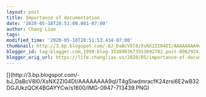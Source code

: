 ```yaml
---
layout: post
title: Importance of documentation
date: '2020-05-18T20:51:00.001-07:00'
author: Chang Liao
tags:
modified_time: '2020-05-18T20:51:53.434-07:00'
thumbnail: http://3.bp.blogspot.com/-bJ_DaBcV8l0/XsNX2ZI04DI/AAAAAAAA9qI/T4gSiwdmracfK24zrsi6E2wB32DGJUkzQCK4BGAYYCw/s72-c/IMG-0947-713439.PNG
blogger_id: tag:blogger.com,1999:blog-3538903673553692702.post-8982924356622580432
blogger_orig_url: https://life.changliao.us/2020/05/importance-of-documentation.html
---
```


<div>[<img 
src="http://3.bp.blogspot.com/-bJ_DaBcV8l0/XsNX2ZI04DI/AAAAAAAA9qI/T4gSiwdmracfK24zrsi6E2wB32DGJUkzQCK4BGAYYCw/s320/IMG-0947-713439.PNG" 
 border="0" alt="" id="BLOGGER_PHOTO_ID_6828398051996262450" 
/>](http://3.bp.blogspot.com/-bJ_DaBcV8l0/XsNX2ZI04DI/AAAAAAAA9qI/T4gSiwdmracfK24zrsi6E2wB32DGJUkzQCK4BGAYYCw/s1600/IMG-0947-713439.PNG) 